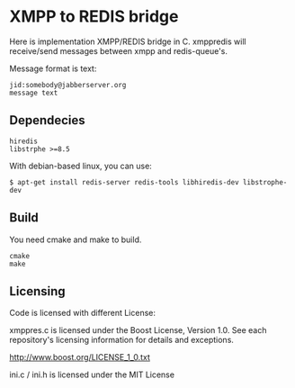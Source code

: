 # XMPP to REDIS bridge

Here is implementation XMPP/REDIS bridge in C.
xmppredis will receive/send messages between xmpp and redis-queue's.

Message format is text:

    jid:somebody@jabberserver.org
    message text

## Dependecies

    hiredis
    libstrphe >=8.5

With debian-based linux, you can use:

    $ apt-get install redis-server redis-tools libhiredis-dev libstrophe-dev

## Build

You need cmake and make to build.

    cmake
    make

## Licensing

Code is licensed with different License:

xmppres.c is licensed under the Boost License, Version 1.0. See each
repository's licensing information for details and exceptions.

http://www.boost.org/LICENSE_1_0.txt

ini.c / ini.h is licensed under the MIT License
